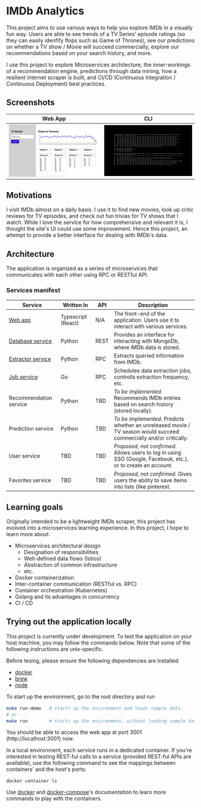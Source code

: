 # IMDb Analytics

This project aims to use various ways to help you explore IMDb in a visually
fun way. Users are able to see trends of a TV Series' episode ratings (so they
can easily idenfify flops such as Game of Thrones), see our predictions on
whether a TV show / Movie will succeed commercially, explore our recommendations
based on your search history, and more.

I use this project to explore Microservices architecture, the inner-workings of
a recommendation engine, predictions through data mining, how a resilient
internet scraper is built, and CI/CD (Continuous Integration / Continuous
Deployment) best practices.

## Screenshots

| Web App                             | CLI                                      |
| ----------------------------------- | ---------------------------------------- |
| ![stdui](docs/static/sample_ui.png) | ![stdout](docs/static/sample_stdout.png) |

## Motivations

I visit IMDb almost on a daily basis. I use it to find new movies, look up
critic reviews for TV episodes, and check out fun trivias for TV shows that I
watch. While I love the service for how comprehensive and relevant it is, I
thought the site's UI could use some improvement. Hence this project, an attempt
to provide a better interface for dealing with IMDb's data.

## Architecture

The application is organized as a series of microservices that communicates with
each other using RPC or RESTful API.

### Services manifest

| Service | Written In         | API | Description                                                                       |
| ------- | ------------------ | --- | --------------------------------------------------------------------------------- |
| [Web app](./src/web-app) | Typescript (React) | N/A | The front-end of the application. Users use it to interact with various services. |
| [Database service](./src/db-service) | Python | REST | Provides an interface for interacting with MongoDb, where IMDb data is stored. |
| [Extractor service](./src/extractor-service) | Python | RPC | Extracts queried information from IMDb. |
| [Job service](./src/job-service) | Go | RPC | Schedules data extraction jobs, controlls extraction frequency, etc. |
| Recommendation service | Python | TBD | _To be implemented_. Recommends IMDb entries based on search history (stored locally). |
| Prediction service | Python | TBD | _To be implemented_. Predicts whether an unreleased movie / TV season would succeed commercially and/or critically. 
| User service | TBD | TBD | _Proposed, not confirmed_. Allows users to log in using SSO (Google, Facebook, etc.), or to create an account.|
| Favorites service | TBD | TBD | _Proposed, not confirmed._ Gives users the ability to save items into lists (like pinterest. |

## Learning goals

Originally intended to be a lightweight IMDb scraper, this project has evolved
into a microservices learning experience. In this project, I hope to learn more
about:

- Microservices architectural design
  - Designation of responsibilities
  - Well-defined data flows (Istios)
  - Abstraction of common infrastructure
  - etc.
- Docker containerization
- Inter-container communication (RESTful vs. RPC)
- Container orchestration (Kubernetes)
- Golang and its advantages in concurrency
- CI / CD

## Trying out the application locally

This project is currently under development. To test the application on your
host machine, you may follow the commands below. Note that some of the
following instructions are unix-specific.

Before tesing, please ensure the following dependencies are installed:

- [docker](https://docs.docker.com/v17.12/docker-for-mac/install/#download-docker-for-mac)
- [brew](https://brew.sh)
- [node](https://treehouse.github.io/installation-guides/mac/node-mac.html)

To start up the environment, go to the root directory and run

```bash
make run-demo   # starts up the environment and loads sample data
# or
make run        # starts up the environment, without loading sample data
```

You should be able to access the web app at port 3001 (http://localhost:3001)
now.

In a local environment, each service runs in a dedicated container. If you're 
interested in testing REST-ful calls to a service (provided REST-ful APIs are 
available), use the following command to see the mappings between containers' 
and the host's ports:

```
docker container ls
```

Use [docker](https://docs.docker.com/engine/reference/commandline/cli/) and 
[docker-compose](https://docs.docker.com/compose/)'s documentation to learn more commands to play with the containers.

